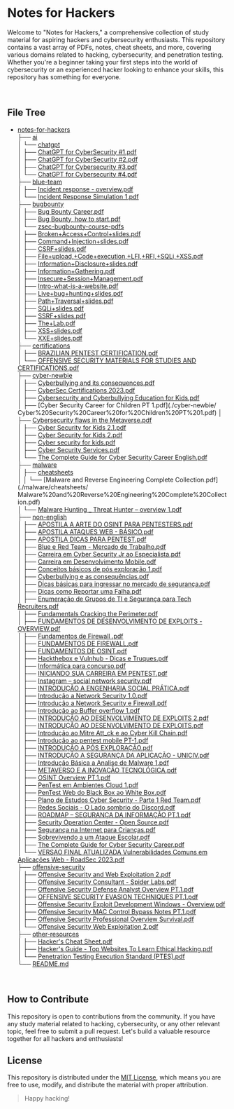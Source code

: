 # Notes for Hackers

Welcome to "Notes for Hackers," a comprehensive collection of study material for aspiring hackers and cybersecurity enthusiasts. This repository contains a vast array of PDFs, notes, cheat sheets, and more, covering various domains related to hacking, cybersecurity, and penetration testing. Whether you're a beginner taking your first steps into the world of cybersecurity or an experienced hacker looking to enhance your skills, this repository has something for everyone.

<br>

## File Tree

- [notes-for-hackers](./)  
  ├── [ai](./ai)  
  │   └── [chatgpt](./ai/chatgpt)  
  │       ├── [ChatGPT for CyberSecurity #1.pdf](./ai/chatgpt/ChatGPT%20for%20CyberSecurity%20%231.pdf)  
  │       ├── [ChatGPT for CyberSecurity #2.pdf](./ai/chatgpt/ChatGPT%20for%20CyberSecurity%20%232.pdf)  
  │       ├── [ChatGPT for Cybersecurity #3.pdf](./ai/chatgpt/ChatGPT%20for%20Cybersecurity%20%233.pdf)  
  │       └── [ChatGPT for Cybersecurity #4.pdf](./ai/chatgpt/ChatGPT%20for%20Cybersecurity%20%234.pdf)  
  ├── [blue-team](./blue-team)  
  │   ├── [Incident response - overview.pdf](./blue-team/Incident%20response%20-%20overview.pdf)  
  │   └── [Incident Response Simulation 1.pdf](./blue-team/Incident%20Response%20Simulation%201.pdf)  
  ├── [bugbounty](./bugbounty)  
  │   ├── [Bug Bounty Career.pdf](./bugbounty/Bug%20Bounty%20Career.pdf)  
  │   ├── [Bug Bounty, how to start.pdf](./bugbounty/Bug%20Bounty%2C%20how%20to%20start.pdf)  
  │   └── [zsec-bugbounty-course-pdfs](./bugbounty/zsec-bugbounty-course-pdfs)  
  │       ├── [Broken+Access+Control+slides.pdf](./bugbounty/zsec-bugbounty-course-pdfs/Broken%2BAccess%2BControl%2Bslides.pdf)  
  │       ├── [Command+Injection+slides.pdf](./bugbounty/zsec-bugbounty-course-pdfs/Command%2BInjection%2Bslides.pdf)  
  │       ├── [CSRF+slides.pdf](./bugbounty/zsec-bugbounty-course-pdfs/CSRF%2Bslides.pdf)  
  │       ├── [File+upload,+Code+execution,+LFI,+RFI,+SQLi,+XSS.pdf](./bugbounty/zsec-bugbounty-course-pdfs/File%2Bupload%2C%2BCode%2Bexecution%2C%2BLFI%2C%2BRFI%2C%2BSQLi%2C%2BXSS.pdf)  
  │       ├── [Information+Disclosure+slides.pdf](./bugbounty/zsec-bugbounty-course-pdfs/Information%2BDisclosure%2Bslides.pdf)  
  │       ├── [Information+Gathering.pdf](./bugbounty/zsec-bugbounty-course-pdfs/Information%2BGathering.pdf)  
  │       ├── [Insecure+Session+Management.pdf](./bugbounty/zsec-bugbounty-course-pdfs/Insecure%2BSession%2BManagement.pdf)  
  │       ├── [Intro-what-is-a-website.pdf](./bugbounty/zsec-bugbounty-course-pdfs/Intro-what-is-a-website.pdf)  
  │       ├── [Live+bug+hunting+slides.pdf](./bugbounty/zsec-bugbounty-course-pdfs/Live%2Bbug%2Bhunting%2Bslides.pdf)  
  │       ├── [Path+Traversal+slides.pdf](./bugbounty/zsec-bugbounty-course-pdfs/Path%2BTraversal%2Bslides.pdf)  
  │       ├── [SQLi+slides.pdf](./bugbounty/zsec-bugbounty-course-pdfs/SQLi%2Bslides.pdf)  
  │       ├── [SSRF+slides.pdf](./bugbounty/zsec-bugbounty-course-pdfs/SSRF%2Bslides.pdf)  
  │       ├── [The+Lab.pdf](./bugbounty/zsec-bugbounty-course-pdfs/The%2BLab.pdf)  
  │       ├── [XSS+slides.pdf](./bugbounty/zsec-bugbounty-course-pdfs/XSS%2Bslides.pdf)  
  │       └── [XXE+slides.pdf](./bugbounty/zsec-bugbounty-course-pdfs/XXE%2Bslides.pdf)  
  ├── [certifications](./certifications)  
  │   ├── [BRAZILIAN PENTEST CERTIFICATION.pdf](./certifications/BRAZILIAN%20PENTEST%20CERTIFICATION.pdf)  
  │   └── [OFFENSIVE SECURITY MATERIALS FOR STUDIES AND CERTIFICATIONS.pdf](./certifications/OFFENSIVE%20SECURITY%20MATERIALS%20FOR%20STUDIES%20AND%20CERTIFICATIONS.pdf)  
  ├── [cyber-newbie](./cyber-newbie)  
  │   ├── [Cyberbullying and its consequences.pdf](./cyber-newbie/Cyberbullying%20and%20its%20consequences.pdf)  
  │   ├── [CyberSec Certifications 2023.pdf](./cyber-newbie/CyberSec%20Certifications%202023.pdf)  
  │   ├── [Cybersecurity and Cyberbullying Education for Kids.pdf](./cyber-newbie/Cybersecurity%20and%20Cyberbullying%20Education%20for%20Kids.pdf)  
  │   ├── [Cyber Security Career for Children PT 1.pdf](./cyber-newbie/  Cyber%20Security%20Career%20for%20Children%20PT%201.pdf)
  │   ├── [Cybersecurity flaws in the Metaverse.pdf](./cyber-newbie/Cybersecurity%20flaws%20in%20the%20Metaverse.pdf)  
  │   ├── [Cyber Security for Kids 2.1.pdf](./cyber-newbie/Cyber%20Security%20for%20Kids%202.1.pdf)  
  │   ├── [Cyber Security for Kids 2.pdf](./cyber-newbie/Cyber%20Security%20for%20Kids%202.pdf)  
  │   ├── [Cyber security for kids.pdf](./cyber-newbie/Cyber%20%E2%80%8B%E2%80%8Bsecurity%20for%20kids.pdf)  
  │   ├── [Cyber Security Services.pdf](./cyber-newbie/Cyber%20Security%20Services.pdf)  
  │   └── [The Complete Guide for Cyber Security Career English.pdf](./cyber-newbie/The%20Complete%20Guide%20for%20Cyber%20Security%20Career%20English.pdf)  
  ├── [malware](./malware)  
  │   ├── [cheatsheets](./malware/cheatsheets)  
  │   │   └── [Malware and Reverse Engineering Complete Collection.pdf](./malware/cheatsheets/ Malware%20and%20Reverse%20Engineering%20Complete%20Collection.pdf)  
  │   └── [Malware Hunting _ Threat Hunter – overview 1.pdf](./malware/Malware%20Hunting%20_%20Threat%20Hunter%20%E2%80%93%20overview%201.pdf)  
  ├── [non-english](./non-english)  
  │   ├── [APOSTILA A ARTE DO OSINT PARA PENTESTERS.pdf](./non-english/APOSTILA%20A%20ARTE%20DO%20OSINT%20PARA%20PENTESTERS.pdf)  
  │   ├── [APOSTILA ATAQUES WEB - BÁSICO.pdf](./non-english/APOSTILA%20ATAQUES%20WEB%20-%20B%C3%81SICO.pdf)  
  │   ├── [APOSTILA DICAS PARA PENTEST.pdf](./non-english/APOSTILA%20DICAS%20PARA%20PENTEST.pdf)  
  │   ├── [Blue e Red Team - Mercado de Trabalho.pdf](./non-english/Blue%20e%20Red%20Team%20-%20Mercado%20de%20Trabalho.pdf)  
  │   ├── [Carreira em Cyber Security Jr ao Especialista.pdf](./non-english/Carreira%20em%20Cyber%20Security%20Jr%20ao%20Especialista.pdf)  
  │   ├── [Carreira em Desenvolvimento Mobile.pdf](./non-english/Carreira%20em%20Desenvolvimento%20Mobile.pdf)  
  │   ├── [Conceitos básicos de pós exploração 1.pdf](./non-english/Conceitos%20b%C3%A1sicos%20de%20p%C3%B3s%20explora%C3%A7%C3%A3o%201.pdf)  
  │   ├── [Cyberbullying e as consequências.pdf](./non-english/Cyberbullying%20e%20as%20consequ%C3%AAncias.pdf)  
  │   ├── [Dicas básicas para ingressar no mercado de segurança.pdf](./non-english/Dicas%20b%C3%A1sicas%20para%20ingressar%20no%20mercado%20de%20seguran%C3%A7a.pdf)  
  │   ├── [Dicas como Reportar uma Falha.pdf](./non-english/Dicas%20como%20Reportar%20uma%20Falha.pdf)  
  │   ├── [Enumeração de Grupos de TI e Segurança para Tech Recruiters.pdf](./non-english/Enumera%C3%A7%C3%A3o%20de%20Grupos%20de%20TI%20e%20Seguran%C3%A7a%20para%20Tech%20Recruiters.pdf)  
  │   ├── [Fundamentals Cracking the Perimeter.pdf](./non-english/Fundamentals%20Cracking%20the%20Perimeter.pdf)  
  │   ├── [FUNDAMENTOS DE DESENVOLVIMENTO DE EXPLOITS - OVERVIEW.pdf](./non-english/FUNDAMENTOS%20DE%20DESENVOLVIMENTO%20DE%20EXPLOITS%20-%20OVERVIEW.pdf)   
  │   ├── [Fundamentos de Firewall .pdf](./non-english/Fundamentos%20de%20Firewall%20.pdf)  
  │   ├── [FUNDAMENTOS DE FIREWALL.pdf](./non-english/FUNDAMENTOS%20DE%20FIREWALL.pdf)   
  │   ├── [FUNDAMENTOS DE OSINT.pdf](./non-english/FUNDAMENTOS%20DE%20OSINT.pdf)   
  │   ├── [Hackthebox e Vulnhub - Dicas e Truques.pdf](./non-english/Hackthebox%20e%20Vulnhub%20-%20Dicas%20e%20Truques.pdf)   
  │   ├── [Informática para concurso.pdf](./non-english/Inform%C3%A1tica%20para%20concurso.pdf)   
  │   ├── [INICIANDO SUA CARREIRA EM PENTEST.pdf](./non-english/INICIANDO%20SUA%20CARREIRA%20EM%20PENTEST.pdf)   
  │   ├── [Instagram – social network security.pdf](./non-english/Instagram%20%E2%80%93%20social%20network%20security.pdf)  
  │   ├── [INTRODUÇÃO A ENGENHARIA SOCIAL PRÁTICA.pdf](./non-english/INTRODU%C3%87%C3%83O%20A%20ENGENHARIA%20SOCIAL%20PR%C3%81TICA.pdf)  
  │   ├── [Introdução a Network Security 1.0.pdf](./non-english/Introdu%C3%A7%C3%A3o%20a%20Network%20Security%201.0.pdf)  
  │   ├── [Introdução a Network Security e Firewall.pdf](./non-english/Introdu%C3%A7%C3%A3o%20a%20Network%20Security%20e%20Firewall.pdf)  
  │   ├── [Introdução ao Buffer overflow 1.pdf](./non-english/Introdu%C3%A7%C3%A3o%20ao%20Buffer%20overflow%201.pdf)  
  │   ├── [INTRODUÇÃO AO DESENVOLVIMENTO DE EXPLOITS 2.pdf](./non-english/INTRODU%C3%87%C3%83O%20AO%20DESENVOLVIMENTO%20DE%20EXPLOITS%202.pdf)  
  │   ├── [INTRODUÇÃO AO DESENVOLVIMENTO DE EXPLOITS.pdf](./non-english/INTRODU%C3%87%C3%83O%20AO%20DESENVOLVIMENTO%20DE%20EXPLOITS.pdf)  
  │   ├── [Introdução ao Mitre Att_ck e ao Cyber Kill Chain.pdf](./non-english/Introdu%C3%A7%C3%A3o%20ao%20Mitre%20Att_ck%20e%20ao%20Cyber%20Kill%20Chain.pdf)  
  │   ├── [Introdução ao pentest mobile PT-1.pdf](./non-english/Introdu%C3%A7%C3%A3o%20ao%20pentest%20mobile%20PT-1.pdf)  
  │   ├── [INTRODUÇÃO A PÓS EXPLORAÇÃO.pdf](./non-english/INTRODU%C3%87%C3%83O%20A%20P%C3%93S%20EXPLORA%C3%87%C3%83O.pdf)  
  │   ├── [INTRODUÇÃO A SEGURANÇA DA APLICAÇÃO - UNICIV.pdf](./non-english/INTRODU%C3%87%C3%83O%20A%20SEGURAN%C3%87A%20DA%20APLICA%C3%87%C3%83O%20-%20UNICIV.pdf)  
  │   ├── [Introdução Básica a Analise de Malware 1.pdf](./non-english/Introdu%C3%A7%C3%A3o%20B%C3%A1sica%20a%20Analise%20de%20Malware%201.pdf)  
  │   ├── [METAVERSO E A INOVAÇÃO TECNOLÓGICA.pdf](./non-english/METAVERSO%20E%20A%20INOVA%C3%87%C3%83O%20TECNOL%C3%93GICA.pdf)  
  │   ├── [OSINT Overview PT.1.pdf](./non-english/OSINT%20Overview%20PT.1.pdf)  
  │   ├── [PenTest em Ambientes Cloud 1.pdf](./non-english/PenTest%20em%20Ambientes%20Cloud%201.pdf)  
  │   ├── [PenTest Web do Black Box ao White Box.pdf](./non-english/PenTest%20Web%20do%20Black%20Box%20ao%20White%20Box.pdf)  
  │   ├── [Plano de Estudos Cyber Security -  Parte 1 Red Team.pdf](./non-english/Plano%20de%20Estudos%20Cyber%20Security%20-%20%20Parte%201%20Red%20Team.pdf)  
  │   ├── [Redes Sociais - O Lado sombrio do Discord.pdf](./non-english/Redes%20Sociais%20-%20O%20Lado%20sombrio%20do%20Discord.pdf)  
  │   ├── [ROADMAP – SEGURANÇA DA INFORMAÇÃO PT.1.pdf](./non-english/ROADMAP%20%E2%80%93%20SEGURAN%C3%87A%20DA%20INFORMA%C3%87%C3%83O%20PT.1.pdf)  
  │   ├── [Security Operation Center - Open Source.pdf](./non-english/Security%20Operation%20Center%20-%20Open%20Source.pdf)  
  │   ├── [Segurança na Internet para Crianças.pdf](./non-english/Seguran%C3%A7a%20na%20Internet%20para%20Crian%C3%A7as.pdf)  
  │   ├── [Sobrevivendo a um Ataque Escolar.pdf](./non-english/Sobrevivendo%20a%20um%20Ataque%20Escolar.pdf)  
  │   ├── [The Complete Guide for Cyber Security Career.pdf](./non-english/The%20Complete%20Guide%20for%20Cyber%20Security%20Career.pdf)  
  │   └── [VERSAO FINAL ATUALIZADA Vulnerabilidades Comuns em Aplicações Web - RoadSec 2023.pdf](./non-english/[VERSAO%20FINAL%20ATUALIZADA]%20Vulnerabilidades%20Comuns%20em%20Aplica%C3%A7%C3%B5es%20Web%20-%20RoadSec%202023.pdf)  
  ├── [offensive-security](./offensive-security)  
  │   ├── [Offensive Security and Web Exploitation 2.pdf](./offensive-security/Offensive%20Security%20and%20Web%20Exploitation%202.pdf)  
  │   ├── [Offensive Security Consultant - Spider Labs.pdf](./offensive-security/Offensive%20Security%20Consultant%20-%20Spider%20Labs.pdf)  
  │   ├── [Offensive Security Defense Analyst Overview PT.1.pdf](./offensive-security/Offensive%20Security%20Defense%20Analyst%20Overview%20PT.1.pdf)  
  │   ├── [OFFENSIVE SECURITY EVASION TECHNIQUES PT.1.pdf](./offensive-security/OFFENSIVE%20SECURITY%20EVASION%20TECHNIQUES%20PT.1.pdf)  
  │   ├── [Offensive Security Exploit Development Windows - Overview.pdf](./offensive-security/Offensive%20Security%20Exploit%20Development%20Windows%20-%20Overview.pdf)  
  │   ├── [Offensive Security MAC Control Bypass Notes PT.1.pdf](./offensive-security/Offensive%20Security%20MAC%20Control%20Bypass%20Notes%20PT.1.pdf)  
  │   ├── [Offensive Security Professional Overview Survival.pdf](./offensive-security/Offensive%20Security%20Professional%20Overview%20Survival.pdf)  
  │   └── [Offensive Security Web Exploitation 2.pdf](./offensive-security/Offensive%20Security%20Web%20Exploitation%202.pdf)  
  ├── [other-resources](./other-resources)  
  │   ├── [Hacker&#39;s Cheat Sheet.pdf](./other-resources/Hacker's%20Cheat%20Sheet.pdf)  
  │   ├── [Hacker&#39;s Guide - Top Websites To Learn Ethical Hacking.pdf](./other-resources/Hacker's%20Guide%20-%20Top%20Websites%20To%20Learn%20Ethical%20Hacking.pdf)  
  │   └── [Penetration Testing Execution Standard (PTES).pdf](./other-resources/Penetration%20Testing%20Execution%20Standard%20(PTES).pdf)  
  └── [README.md](./README.md)  

<br>

## How to Contribute

This repository is open to contributions from the community. If you have any study material related to hacking, cybersecurity, or any other relevant topic, feel free to submit a pull request. Let's build a valuable resource together for all hackers and enthusiasts!


## License

This repository is distributed under the [MIT License](LICENSE), which means you are free to use, modify, and distribute the material with proper attribution.


> Happy hacking!
